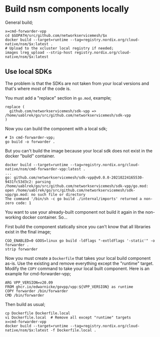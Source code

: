 # Build nsm components locally

General build;
```
x=cmd-forwarder-vpp
cd $GOPATH/src/github.com/networkservicemesh/$x
docker build --target=runtime --tag=registry.nordix.org/cloud-native/nsm/$x:latest .
# Upload to the xcluster local registry if needed;
images lreg_upload --strip-host registry.nordix.org/cloud-native/nsm/$x:latest
```

## Use local SDKs

The problem is that the SDKs are not taken from your local versions
and that's where most of the code is.

You must add a "replace" section in `go.mod`, example;

```
replace (
  github.com/networkservicemesh/sdk-vpp => /home/uablrek/go/src/github.com/networkservicemesh/sdk-vpp
)
```

Now you can build the component with a local sdk;
```
# In cmd-forwarder-vpp;
go build -o forwarder .
```

But you can't build the image because your local sdk does not exist in
the docker "build" container.

```
docker build --target=runtime --tag=registry.nordix.org/cloud-native/nsm/cmd-forwarder-vpp:latest .
...
go: github.com/networkservicemesh/sdk-vpp@v0.0.0-20210224165530-9431fc53d3c2: parsing /home/uablrek/go/src/github.com/networkservicemesh/sdk-vpp/go.mod: open /home/uablrek/go/src/github.com/networkservicemesh/sdk-vpp/go.mod: no such file or directory
The command '/bin/sh -c go build ./internal/imports' returned a non-zero code: 1
```

You want to use your already-built component not build it again in the
non-working docker container. So...

First build the component statically since you can't know that all
libraries exist in the final image;

```
CGO_ENABLED=0 GOOS=linux go build -ldflags "-extldflags '-static'" -o forwarder .
strip forwarder
```

Now you must create a `Dockerfile` that takes your local build
component as-is. Use the existing and remove everything except the
"runtime" target. Modify the `COPY` command to take your local built
component. Here is an example for cmd-forwarder-vpp;

```
ARG VPP_VERSION=v20.09
FROM ghcr.io/edwarnicke/govpp/vpp:${VPP_VERSION} as runtime
COPY forwarder /bin/forwarder
CMD /bin/forwarder
```

Then build as usual;
```
cp Dockerfile Dockerfile.local
vi Dockerfile.local  # Remove all except "runtime" targets
x=cmd-forwarder-vpp
docker build --target=runtime --tag=registry.nordix.org/cloud-native/nsm/$x:latest -f Dockerfile.local .
```
